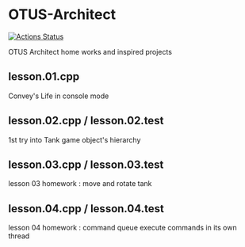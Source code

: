 # OTUS-Architect
[![Actions Status](https://github.com/madmazoku/OTUS-Architect/actions/workflows/msbuild.yml/badge.svg)](https://github.com/madmazoku/OTUS-Architect/actions)

OTUS Architect home works and inspired projects

## lesson.01.cpp
Convey's Life in console mode

## lesson.02.cpp / lesson.02.test
1st try into Tank game object's hierarchy

## lesson.03.cpp / lesson.03.test
lesson 03 homework : move and rotate tank

## lesson.04.cpp / lesson.04.test
lesson 04 homework : command queue execute commands in its own thread
